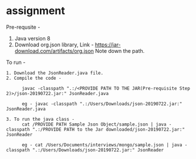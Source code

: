 # assignment
Pre-requsite -
  1. Java version 8
  2. Download org.json library, Link - https://jar-download.com/artifacts/org.json
        Note down the path.
        
  To run -
  
    1. Download the JsonReader.java file.
    2. Compile the code -
          
          javac -classpath ".:/<PROVIDE PATH TO THE JAR(Pre-requisite Step 2)>/json-20190722.jar:" JsonReader.java
          
          eg - javac -classpath ".:/Users/Downloads/json-20190722.jar:" JsonReader.java
          
    3. To run the java class - 
          cat /PROVIDE PATH Sample Json Object/sample.json | java -classpath ".:/PROVIDE PATH to the Jar downloaded/json-20190722.jar:" JsonReader
          
          eg - cat /Users/Documents/interviews/mongo/sample.json | java -classpath ".:/Users/Downloads/json-20190722.jar:" JsonReader
